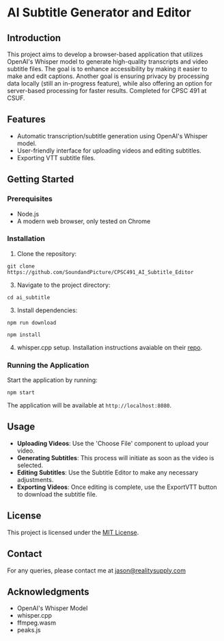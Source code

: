 #  AI Subtitle Generator and Editor

## Introduction
This project aims to develop a browser-based application that utilizes OpenAI's Whisper model to generate high-quality transcripts and video subtitle files. The goal is to enhance accessibility by making it easier to make and edit captions. Another goal is ensuring privacy by processing data locally (still an in-progress feature), while also offering an option for server-based processing for faster results. Completed for CPSC 491 at CSUF. 

## Features
- Automatic transcription/subtitle generation using OpenAI's Whisper model.
- User-friendly interface for uploading videos and editing subtitles.
- Exporting VTT subtitle files.

## Getting Started

### Prerequisites
- Node.js
- A modern web browser, only tested on Chrome

### Installation
1. Clone the repository:
```
git clone https://github.com/SoundandPicture/CPSC491_AI_Subtitle_Editor
```

3. Navigate to the project directory:
```
cd ai_subtitle
```
3. Install dependencies:
```
npm run download
```
```
npm install
```
4. whisper.cpp setup. Installation instructions avaiable on their [repo](https://github.com/ggerganov/whisper.cpp).

### Running the Application
Start the application by running:
```
npm start
```
The application will be available at `http://localhost:8080`.

## Usage
- **Uploading Videos**: Use the 'Choose File' component to upload your video.
- **Generating Subtitles**: This process will initiate as soon as the video is selected.
- **Editing Subtitles**: Use the Subtitle Editor to make any necessary adjustments.
- **Exporting Videos**: Once editing is complete, use the ExportVTT button to download the subtitle file.

## License
This project is licensed under the [MIT License](LICENSE).

## Contact
For any queries, please contact me at jason@realitysupply.com

## Acknowledgments
- OpenAI's Whisper Model
- whisper.cpp
- ffmpeg.wasm
- peaks.js
